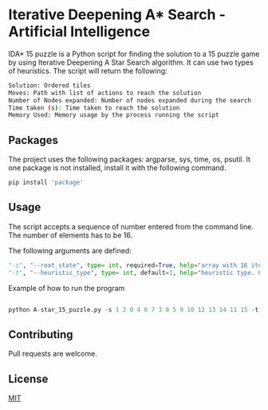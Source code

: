 # Iterative Deepening A* Search - Artificial Intelligence

IDA* 15 puzzle is a Python script for finding the solution to a 15 puzzle game by using Iterative Deepening A Star Search algorithm. It can use two types of heuristics. The script will return the following:

```bash
Solution: Ordered tiles
Moves: Path with list of actions to reach the solution
Number of Nodes expanded: Number of nodes expanded during the search
Time taken (s): Time taken to reach the solution
Memory Used: Memory usage by the process running the script
```

## Packages
The project uses the following packages: argparse, sys, time, os, psutil. It one package is not installed, install it with the following command.

```bash
pip install 'package'
```

## Usage

The script accepts a sequence of number entered from the command line. The number of elements has to be 16.

The following arguments are defined: 

```python
"-s", "--root_state", type= int, required=True, help="array with 16 items. 0 is the blank space"
"-t", "--heuristic_type", type= int, default=1, help="heuristic type. 0: Misplaced tiles, 1: Manhattan"
```

Example of how to run the program

```python

python A-star_15_puzzle.py -s 1 2 0 4 6 7 3 8 5 9 10 12 13 14 11 15 -t 1

```

## Contributing
Pull requests are welcome.

## License
[MIT](https://choosealicense.com/licenses/mit/)